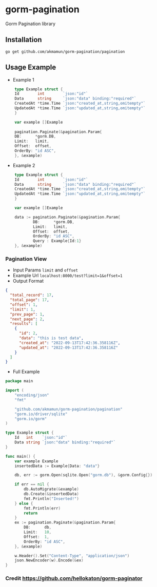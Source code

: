 # gorm-pagination
 Gorm Pagination library

## Installation 
```shell
go get github.com/akmamun/gorm-pagination/pagination
```

## Usage Example 
- Example 1
```go
    type Example struct {
    Id        int        `json:"id"`
    Data      string     `json:"data" binding:"required"`
    CreatedAt *time.Time `json:"created_at,string,omitempty"`
    UpdatedAt *time.Time `json:"updated_at,string,omitempty"`
    }

    var example []Example
     
    pagination.Paginate(&pagination.Param{
    DB:      *gorm.DB,
    Limit:   limit,
    Offset:  offset,
    OrderBy: "id ASC",
    }, &example)
```
- Example 2
```go
    type Example struct {
    Id        int        `json:"id"`
    Data      string     `json:"data" binding:"required"`
    CreatedAt *time.Time `json:"created_at,string,omitempty"`
    UpdatedAt *time.Time `json:"updated_at,string,omitempty"`
    }

    var example []Example

    data := pagination.Paginate(&pagination.Param{
            DB:      *gorm.DB,
            Limit:   limit,
            Offset:  offset,
            OrderBy: "id ASC",
            Query : Example{Id:1}
    }, &example)
```
### Pagination View
- Input Params `limit` and `offset`
- Example Url `localhost:8000/test?limit=1&offset=1`
- Output Format
```json
{
  "total_record": 17,
  "total_page": 17,
  "offset": 1,
  "limit": 1,
  "prev_page": 1,
  "next_page": 2,
  "results": [
    {
      "id": 2,
      "data": "this is test data",
      "created_at": "2022-09-13T17:42:36.358116Z",
      "updated_at": "2022-09-13T17:42:36.358116Z"
    }
  ]
}
```
- Full Example
```go
package main

import (
	"encoding/json"
	"fmt"

	"github.com/akmamun/gorm-pagination/pagination"
	"gorm.io/driver/sqlite"
	"gorm.io/gorm"
)

type Example struct {
	Id   int    `json:"id"`
	Data string `json:"data" binding:"required"`
}

func main() {
	var example Example
	insertedData := Example{Data: "data"}

	db, err := gorm.Open(sqlite.Open("gorm.db"), &gorm.Config{})

	if err == nil {
		db.AutoMigrate(&example)
		db.Create(&insertedData)
		fmt.Println("Inserted!")
	} else {
		fmt.Println(err)
		return
	}
	ex := pagination.Paginate(&pagination.Param{
		DB:      db,
		Limit:   10,
		Offset:  1,
		OrderBy: "id ASC",
	}, &example)

	w.Header().Set("Content-Type", "application/json")
	json.NewEncoder(w).Encode(&ex)
}
```
### Credit https://github.com/hellokaton/gorm-paginator
